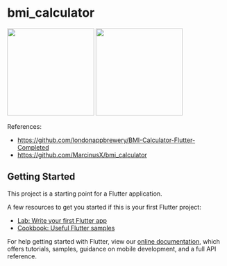 # bmi_calculator
<p>
<img src="https://user-images.githubusercontent.com/87140247/153666077-7a7ac443-a42a-4b97-8702-c91c6a963bc9.jpeg" width="200">
<img src="https://user-images.githubusercontent.com/87140247/153666067-83b04941-65a4-441b-a56a-3365581bb05b.jpeg" width="200">
</p>


References:
- https://github.com/londonappbrewery/BMI-Calculator-Flutter-Completed
- https://github.com/MarcinusX/bmi_calculator

## Getting Started

This project is a starting point for a Flutter application.

A few resources to get you started if this is your first Flutter project:

- [Lab: Write your first Flutter app](https://flutter.dev/docs/get-started/codelab)
- [Cookbook: Useful Flutter samples](https://flutter.dev/docs/cookbook)

For help getting started with Flutter, view our
[online documentation](https://flutter.dev/docs), which offers tutorials,
samples, guidance on mobile development, and a full API reference.
